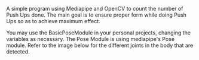 A simple program using Mediapipe and OpenCV to count the number of Push Ups done. The main goal is to ensure proper form while doing Push Ups so as to achieve maximum effect.

You may use the BasicPoseModule in your personal projects, changing the variables as necessary. The Pose Module is using mediapipe's Pose module. Refer to the image below for the different joints in the body that are detected.
